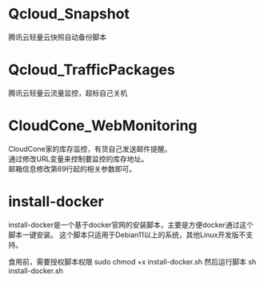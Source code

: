# Qcloud_Snapshot
腾讯云轻量云快照自动备份脚本

# Qcloud_TrafficPackages
腾讯云轻量云流量监控，超标自己关机

# CloudCone_WebMonitoring
CloudCone家的库存监控，有货自己发送邮件提醒。  
通过修改URL变量来控制要监控的库存地址。  
邮箱信息修改第69行起的相关参数即可。

# install-docker
install-docker是一个基于docker官网的安装脚本，主要是方便docker通过这个脚本一键安装。
这个脚本只适用于Debian11以上的系统，其他Linux开发版不支持。

食用前，需要授权脚本权限
sudo chmod +x install-docker.sh
然后运行脚本
sh install-docker.sh

